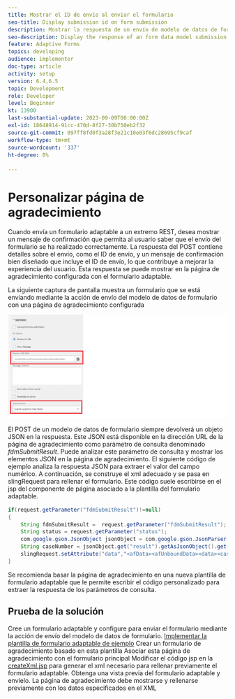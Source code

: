```yaml
---
title: Mostrar el ID de envío al enviar el formulario
seo-title: Display submission id on form submission
description: Mostrar la respuesta de un envío de modelo de datos de formulario en la página de agradecimiento
seo-description: Display the response of an form data model submission in thank you page
feature: Adaptive Forms
topics: developing
audience: implementer
doc-type: article
activity: setup
version: 6.4,6.5
topic: Development
role: Developer
level: Beginner
kt: 13900
last-substantial-update: 2023-09-09T00:00:00Z
exl-id: 18648914-91cc-470d-8f27-30b750eb2f32
source-git-commit: 097ff8fd0f3a28f3e21c10e03f6dc28695cf9caf
workflow-type: tm+mt
source-wordcount: '337'
ht-degree: 0%

---
```


# Personalizar página de agradecimiento

Cuando envía un formulario adaptable a un extremo REST, desea mostrar un mensaje de confirmación que permita al usuario saber que el envío del formulario se ha realizado correctamente. La respuesta del POST contiene detalles sobre el envío, como el ID de envío, y un mensaje de confirmación bien diseñado que incluye el ID de envío, lo que contribuye a mejorar la experiencia del usuario. Esta respuesta se puede mostrar en la página de agradecimiento configurada con el formulario adaptable.

La siguiente captura de pantalla muestra un formulario que se está enviando mediante la acción de envío del modelo de datos de formulario con una página de agradecimiento configurada

![página de agradecimiento](./assets/thank-you-page-fdm-submit.png)

El POST de un modelo de datos de formulario siempre devolverá un objeto JSON en la respuesta. Este JSON está disponible en la dirección URL de la página de agradecimiento como parámetro de consulta denominado _fdmSubmitResult_. Puede analizar este parámetro de consulta y mostrar los elementos JSON en la página de agradecimiento.
El siguiente código de ejemplo analiza la respuesta JSON para extraer el valor del campo numérico. A continuación, se construye el xml adecuado y se pasa en slingRequest para rellenar el formulario. Este código suele escribirse en el jsp del componente de página asociado a la plantilla del formulario adaptable.

```java
if(request.getParameter("fdmSubmitResult")!=null)
{
    String fdmSubmitResult =  request.getParameter("fdmSubmitResult");
    String status = request.getParameter("status");
    com.google.gson.JsonObject jsonObject = com.google.gson.JsonParser.parseString(fdmSubmitResult).getAsJsonObject();
    String caseNumber = jsonObject.get("result").getAsJsonObject().get("number").getAsString();
    slingRequest.setAttribute("data","<afData><afUnboundData><data><caseNumber>"+caseNumber+"</caseNumber><status>"+status+"</status></data></afUnboundData></afData>");
}
```

Se recomienda basar la página de agradecimiento en una nueva plantilla de formulario adaptable que le permite escribir el código personalizado para extraer la respuesta de los parámetros de consulta.

## Prueba de la solución

Cree un formulario adaptable y configure para enviar el formulario mediante la acción de envío del modelo de datos de formulario.
[Implementar la plantilla de formulario adaptable de ejemplo](assets/thank-you-page-template.zip)
Crear un formulario de agradecimiento basado en esta plantilla Asociar esta página de agradecimiento con el formulario principal Modificar el código jsp en la [createXml.jsp](http://localhost:4502/apps/thank-you-page-template/component/page/thankyoupage/createxml.jsp) para generar el xml necesario para rellenar previamente el formulario adaptable.
Obtenga una vista previa del formulario adaptable y envíelo.
La página de agradecimiento debe mostrarse y rellenarse previamente con los datos especificados en el XML
